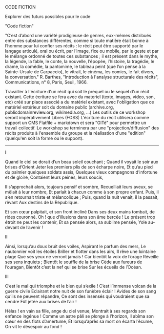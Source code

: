 CODE FICTION

Explorer des futurs possibles pour le code

"Code fiction"
 
"C’est d’abord une variété prodigieuse de genres, eux-mêmes distribués entre des substances différentes, comme si toute matière était bonne à l’homme pour lui confier ses récits : le récit peut être supporté par le langage articulé, oral ou écrit, par l’image, fixe ou mobile, par le geste et par le mélange ordonné de toutes ces substances ; il est présent dans le mythe, la légende, la fable, le conte, la nouvelle, l’épopée, l’histoire, la tragédie, le drame, la comédie, la pantomime, le tableau peint (que l’on pense à la Sainte-Ursule de Carpaccio), le vitrail, le cinéma, les comics, le fait divers, la conversation."
R. Barthes, "Introduction à l'analyse structurale des récits", Communications, n° 8, Paris, Seuil, 1966.
 
Travailler à l'écriture d'un récit qui soit le prequel ou le sequel d'un récit existant.
Cette écriture se fera avec du materiel (texte, images, video, son, etc) créé sur place associé a du matériel existant, avec l'obligation que ce matériel extérieur soit du domaine public (archive.org, publicdomainreview.org, wikimedia.org, ...)
Les outils de ce workshop seront impérativement Libres (FOSS)
L'écriture du récit utilisera comme support un CMS Flatfile + markdown et sera "GITé" pour permettre un travail collectif.
Le workshop se terminera par une "projection/diffusion" des récits produits à l'ensemble du groupe et la réalisation d'une "edition" (quelqu'en soit la forme ou le support).

___

I

Quand le ciel se dorait d’un beau soleil couchant ;
Quand il voyait le soir aux brises d’Orient
Jeter les premiers plis de son écharpe noire,
Et qu’au pied du palmier quelques soldats assis,
Quelques vieux compagnons d’infortune et de gloire,
Contaient leurs peines, leurs soucis,

Il s’approchait alors, toujours pensif et sombre,
Recueillait leurs aveux, se mêlait à leur nombre,
Et parlait à chacun comme à son propre enfant.
Puis, il s’en retournait triste et mélancolique ;
Puis, quand la nuit venait, il la passait, rêvant
Aux destins de la République.

Et son cœur palpitait, et son front incliné
Dans ses deux mains tombait, de rides couronné.
Oh ! que d’illusions dans son âme bercée !
Le présent trop étroit ne peut les contenir,
Et sa pensée alors, sa sublime pensée,
Yole au-devant de l’avenir !


II

Ainsi, lorsqu’au doux bruit des voiles,
Aspirant le parfum des mers,
Le nautonnier voit les étoiles
Briller et flotter dans les airs,
Il rêve une lointaine plage
Que ses yeux ne verront jamais !
Car bientôt la voix de l’orage
Réveille ses sens inquiets ;
Bientôt le souffle de la brise
Cède aux fureurs de l’ouragan,
Bientôt c’est la nef qui se brise
Sur les écueils de l’Océan.


III

C’est le mal qui triomphe et le bien qui s’exile !
C’est l’immense volcan de la guerre civile
Eclairant notre nuit de son funèbre éclair !
Avides de son sang qu’ils ne peuvent répandre,
Ce sont des insensés qui voudraient que sa cendre
Fût jetée aux brises de l’air !

Hélas ! en vain sa fille, ange du ciel venue,
Montrait à ses regards son enfance ingénue !
Comme un astre pâli se plonge à l’horizon,
Il abîma son cœur en des flots d’amertume,
Et lorsqu’après sa mort on écarta l’écume,
On vit le désespoir au fond !